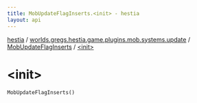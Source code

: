```yaml
---
title: MobUpdateFlagInserts.<init> - hestia
layout: api
---
```


<div class='api-docs-breadcrumbs'><a href="../../index.html">hestia</a> / <a href="../index.html">worlds.gregs.hestia.game.plugins.mob.systems.update</a> / <a href="index.html">MobUpdateFlagInserts</a> / <a href="./-init-.html">&lt;init&gt;</a></div>

# &lt;init&gt;

<div class="signature"><code><span class="identifier">MobUpdateFlagInserts</span><span class="symbol">(</span><span class="symbol">)</span></code></div>
